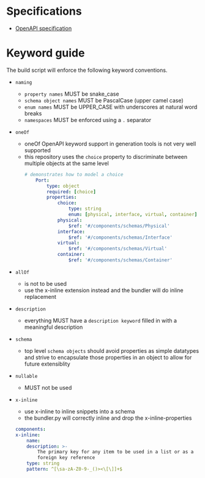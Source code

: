 # Specifications
- [OpenAPI specification](
https://github.com/OAI/OpenAPI-Specification/blob/master/versions/3.0.3.md)


# Keyword guide
The build script will enforce the following keyword conventions.

- `naming`
  - `property names` MUST be snake_case
  - `schema object names` MUST be PascalCase (upper camel case)
  - `enum names` MUST be UPPER_CASE with underscores at natural word breaks
  - `namespaces` MUST be enforced using a `.` separator

- `oneOf`
  - oneOf OpenAPI keyword support in generation tools is not very well supported
  - this repository uses the `choice` property to discriminate between multiple 
  objects at the same level
    ```yaml
    # demonstrates how to model a choice
        Port:
            type: object
            required: [choice]
            properties:
                choice:
                    type: string
                    enum: [physical, interface, virtual, container]
                physical:
                    $ref: '#/components/schemas/Physical'
                interface:
                    $ref: '#/components/schemas/Interface'
                virtual:
                    $ref: '#/components/schemas/Virtual'
                container:
                    $ref: '#/components/schemas/Container'
    ```

- `allOf`
  - is not to be used
  - use the x-inline extension instead and the bundler will do
  inline replacement

- `description`
  - everything MUST have a `description keyword` filled in with a meaningful 
  description

- `schema`
    - top level `schema objects` should avoid properties as simple datatypes and 
    strive to encapsulate those properties in an object to allow for future 
    extensiblity

- `nullable`
  - MUST not be used

- `x-inline`
    - use x-inline to inline snippets into a schema
    - the bundler.py will correctly inline and drop the x-inline-properties
    ```yaml
    components:
    x-inline:
        name:
        description: >-
            The primary key for any item to be used in a list or as a
            foreign key reference
        type: string
        pattern: ^[\sa-zA-Z0-9-_()><\[\]]+$
    ```



